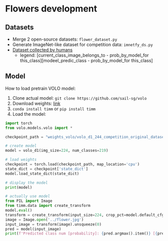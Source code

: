 # Flowers development

## Datasets
- Merge 2 open-source datasets: `flower_dataset.py`
- Generate ImageNet-like dataset for competition data: `imnetfy_ds.py`
- [Dataset collected by humans](https://drive.google.com/file/d/1DATGquqVMp4KNG_0Ii193bEntuOHr4SP/view?usp=sharing)
  - legend: \[current_class_image_belongs_to - prob_by_model_for this_class\]\[modeel_predic_class - prob_by_model_for this_class\]
## Model
How to load pretrain VOLO model:
1) Clone actual model: `git clone https://github.com/sail-sg/volo`
2) Download weights: [link](https://drive.google.com/file/d/18SKO-GW4yenQcHBHfsp1Wgt3baWa7kdt/view?usp=sharing)
3) `conda install timm` or `pip install timm`
4) Load the model:
``` python
import torch
from volo.models.volo import *

checkpoint_path = "weights_volo/volo_d1_244_competition_original_dataset/model_best.pth.tar"

# create model
model = volo_d1(img_size=224, num_classes=219)

# load weights
checkpoint = torch.load(checkpoint_path, map_location='cpu')
state_dict = checkpoint['state_dict']
model.load_state_dict(state_dict)

# display the model
print(model)

# actually use model
from PIL import Image
from timm.data import create_transform
model.eval()
transform = create_transform(input_size=224, crop_pct=model.default_cfg['crop_pct'])
image = Image.open('../flower.jpg')
input_image = transform(image).unsqueeze(0)
pred = model(input_image)
print(f'Predicted class num [probability]: {pred.argmax().item()} [{pred[0,pred.argmax()]}]')
```
